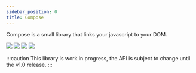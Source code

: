 ```yaml
---
sidebar_position: 0
title: Compose
---
```


Compose is a small library that links your javascript to your DOM.

![](https://img.shields.io/npm/v/@wbe/compose/latest.svg)
![](https://img.shields.io/bundlephobia/minzip/@wbe/compose.svg)
![](https://img.shields.io/npm/dt/@wbe/compose.svg)
![](https://img.shields.io/npm/l/@wbe/compose.svg)

:::caution
This library is work in progress, the API is subject to change
until the v1.0 release.
:::
